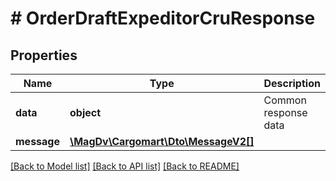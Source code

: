 # # OrderDraftExpeditorCruResponse

## Properties

Name | Type | Description | Notes
------------ | ------------- | ------------- | -------------
**data** | **object** | Common response data |
**message** | [**\MagDv\Cargomart\Dto\MessageV2[]**](MessageV2.md) |  | [optional]

[[Back to Model list]](../../README.md#models) [[Back to API list]](../../README.md#endpoints) [[Back to README]](../../README.md)

